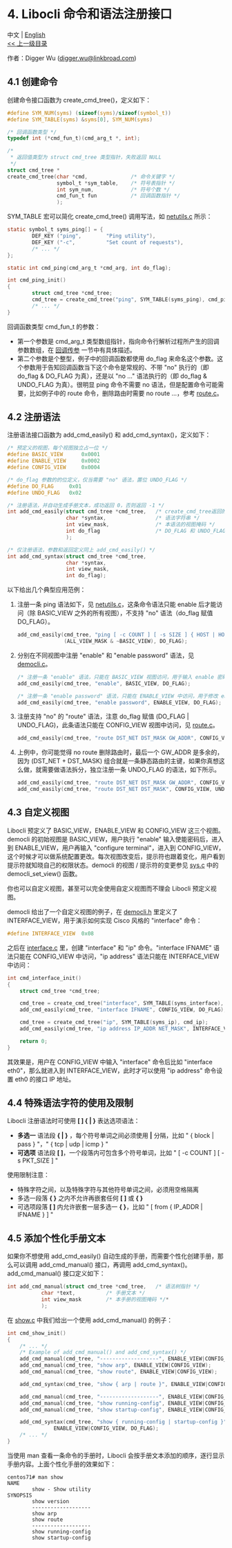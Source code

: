 # 4. Libocli 命令和语法注册接口

中文 | [English](Syntax%20Registration.md)
<br>
[<< 上一级目录](README.zh_CN.md)  

作者：Digger Wu (digger.wu@linkbroad.com)

## 4.1 创建命令

创建命令接口函数为 create_cmd_tree()，定义如下：

```c
#define SYM_NUM(syms) (sizeof(syms)/sizeof(symbol_t))
#define SYM_TABLE(syms) &syms[0], SYM_NUM(syms)

/* 回调函数类型 */
typedef int (*cmd_fun_t)(cmd_arg_t *, int);

/*
 * 返回值类型为 struct cmd_tree 类型指针，失败返回 NULL
 */
struct cmd_tree *
create_cmd_tree(char *cmd,              /* 命令关键字 */
                symbol_t *sym_table,    /* 符号表指针 */
                int sym_num,            /* 符号个数 */
                cmd_fun_t fun           /* 回调函数指针 */
                );
```

SYM_TABLE 宏可以简化 create_cmd_tree() 调用写法，如 [netutils.c](../example/netutils.c) 所示：
```c
static symbol_t syms_ping[] = {
        DEF_KEY ("ping",        "Ping utility"),
        DEF_KEY	("-c",          "Set count of requests"),
        /* ... */
};

static int cmd_ping(cmd_arg_t *cmd_arg, int do_flag);

int cmd_ping_init()
{
        struct cmd_tree *cmd_tree;
        cmd_tree = create_cmd_tree("ping", SYM_TABLE(syms_ping), cmd_ping);
        /* ... */
}
```

回调函数类型 cmd_fun_t 的参数：
- 第一个参数是 cmd_arg_t 类型数组指针，指向命令行解析过程所产生的回调参数数组，在 [回调传参](Symbol%20Definition.zh_CN.md#22-回调参数的传递) 一节中有具体描述。  
- 第二个参数是个整型，例子中的回调函数都使用 do_flag 来命名这个参数。这个参数用于告知回调函数当下这个命令是常规的、不带 "no" 执行的（即 do_flag & DO_FLAG 为真），还是以 "no ..." 语法执行的（即 do_flag & UNDO_FLAG 为真）。很明显 ping 命令不需要 no 语法，但是配置命令可能需要，比如例子中的 route 命令，删除路由时需要 no route ...，参考 [route.c](../example/route.c)。

## 4.2 注册语法

注册语法接口函数为 add_cmd_easily() 和 add_cmd_syntax()，定义如下：
```c
/* 预定义的视图，每个视图独立占一位 */
#define	BASIC_VIEW		0x0001
#define	ENABLE_VIEW		0x0002
#define	CONFIG_VIEW		0x0004

/* do_flag 参数的的位定义，仅当需要 "no" 语法，置位 UNDO_FLAG */
#define	DO_FLAG		0x01
#define	UNDO_FLAG	0x02

/* 注册语法，并自动生成手册文本，成功返回 0，否则返回 -1 */
int add_cmd_easily(struct cmd_tree *cmd_tree,   /* create_cmd_tree返回的语法树指针 */
                   char *syntax,                /* 语法字符串 */
                   int view_mask,               /* 本语法的视图掩码 */
                   int do_flag                  /* DO_FLAG 和 UNDO_FLAG 的位或组合 */
                   );

/* 仅注册语法，参数和返回定义同上 add_cmd_easily() */
int add_cmd_syntax(struct cmd_tree *cmd_tree,
                   char *syntax,
                   int view_mask,
                   int do_flag);

```

以下给出几个典型应用范例：

1. 注册一条 ping 语法如下，见 [netutils.c](../example/netutils.c)，这条命令语法只能 enable 后才能访问（除 BASIC_VIEW 之外的所有视图），不支持 "no" 语法（do_flag 赋值 DO_FLAG）。
    ```c
    add_cmd_easily(cmd_tree, "ping [ -c COUNT ] [ -s SIZE ] { HOST | HOST_IP } [ from IFADDR ]",
                   (ALL_VIEW_MASK & ~BASIC_VIEW), DO_FLAG);
    ```

2. 分别在不同视图中注册 "enable" 和 "enable password" 语法，见 [democli.c](../example/democli.c)。
    ```c
    /* 注册一条 "enable" 语法，只能在 BASIC_VIEW 视图访问，用于输入 enable 密码后提权至 ENABLE_VIEW */
    add_cmd_easily(cmd_tree, "enable", BASIC_VIEW, DO_FLAG);

    /* 注册一条 "enable password" 语法，只能在 ENABLE_VIEW 中访问，用于修改 enable 密码 */
    add_cmd_easily(cmd_tree, "enable password", ENABLE_VIEW, DO_FLAG);
    ```

3. 注册支持 "no" 的 "route" 语法，注意 do_flag 赋值 (DO_FLAG | UNDO_FLAG)，此条语法只能在 CONFIG_VIEW 视图中访问，见 [route.c](../example/route.c)。
    ```c
    add_cmd_easily(cmd_tree, "route DST_NET DST_MASK GW_ADDR", CONFIG_VIEW, (DO_FLAG | UNDO_FLAG));
    ```

4. 上例中，你可能觉得 no route 删除路由时，最后一个 GW_ADDR 是多余的，因为 (DST_NET + DST_MASK) 组合就是一条静态路由的主键，如果你真想这么做，就需要做语法拆分，独立注册一条  UNDO_FLAG 的语法，如下所示。
    ```c
    add_cmd_easily(cmd_tree, "route DST_NET DST_MASK GW_ADDR", CONFIG_VIEW, DO_FLAG);
    add_cmd_easily(cmd_tree, "route DST_NET DST_MASK", CONFIG_VIEW, UNDO_FLAG);
    ```

## 4.3 自定义视图

Libocli 预定义了 BASIC_VIEW，ENABLE_VIEW 和 CONFIG_VIEW 这三个视图。democli 的初始视图是 BASIC_VIEW，用户执行 "enable" 输入使能密码后，进入到 ENABLE_VIEW，用户再输入 "configure terminal"，进入到 CONFIG_VIEW，这个时候才可以做系统配置更改。每次视图改变后，提示符也跟着变化，用户看到提示符就知晓自己的权限状态。democli 的视图 / 提示符的变更参见 [sys.c](../example/sys.c) 中的 democli_set_view() 函数。

你也可以自定义视图，甚至可以完全使用自定义视图而不理会 Libocli 预定义视图。

democli 给出了一个自定义视图的例子，在 [democli.h](../example/democli.h) 里定义了 INTERFACE_VIEW，用于演示如何实现 Cisco 风格的 "interface" 命令：
```c
#define INTERFACE_VIEW	0x08
```

之后在 [interface.c](../example/interface.c) 里，创建 "interface" 和 "ip" 命令。"interface IFNAME" 语法只能在 CONFIG_VIEW 中访问，"ip address" 语法只能在 INTERFACE_VIEW 中访问：
```c
int cmd_interface_init()
{
	struct cmd_tree *cmd_tree;

	cmd_tree = create_cmd_tree("interface", SYM_TABLE(syms_interface), cmd_interface);
	add_cmd_easily(cmd_tree, "interface IFNAME", CONFIG_VIEW, DO_FLAG);

	cmd_tree = create_cmd_tree("ip", SYM_TABLE(syms_ip), cmd_ip);
	add_cmd_easily(cmd_tree, "ip address IP_ADDR NET_MASK", INTERFACE_VIEW, DO_FLAG);

	return 0;
}
```

其效果是，用户在 CONFIG_VIEW 中输入 "interface" 命令后比如 "interface eth0"，那么就进入到 INTERFACE_VIEW，此时才可以使用 "ip address" 命令设置 eth0 的接口 IP 地址。

## 4.4 特殊语法字符的使用及限制

Libocli 注册语法时可使用 **[ ] { | }** 表达选项语法：
- **多选一** 语法段 **{ | }**  ，每个符号单词之间必须使用 **|** 分隔，比如 " { block | pass } "，" { tcp | udp | icmp } "
- **可选项** 语法段 **[  ]**，一个段落内可包含多个符号单词，比如 " [ -c COUNT ] [ -s PKT_SIZE ] "

使用限制注意：
- 特殊字符之间，以及特殊字符与其他符号单词之间，必须用空格隔离
- 多选一段落 **{ }** 之内不允许再嵌套任何 **[ ]** 或 **{ }**
- 可选项段落 **[ ]** 内允许嵌套一层多选一 **{ }**，比如 " [ from { IP_ADDR | IFNAME } ] "


## 4.5 添加个性化手册文本

如果你不想使用 add_cmd_easily() 自动生成的手册，而需要个性化创建手册，那么可以调用 add_cmd_manual() 接口，再调用 add_cmd_syntax()。add_cmd_manual() 接口定义如下： 

```c
int add_cmd_manual(struct cmd_tree *cmd_tree,	/* 语法树指针 */
		   char *text,			/* 手册文本 */
		   int view_mask		/* 本手册的视图掩码 */*
		   );
```
在 [show.c](../example/show.c) 中我们给出一个使用 add_cmd_manual() 的例子：
```c
int cmd_show_init()
{
	/* ... */
	/* Example of add_cmd_manual() and add_cmd_syntax() */
	add_cmd_manual(cmd_tree, "-------------------", ENABLE_VIEW|CONFIG_VIEW);
	add_cmd_manual(cmd_tree, "show arp", ENABLE_VIEW|CONFIG_VIEW);
	add_cmd_manual(cmd_tree, "show route", ENABLE_VIEW|CONFIG_VIEW);

	add_cmd_syntax(cmd_tree, "show { arp | route }", ENABLE_VIEW|CONFIG_VIEW, DO_FLAG);

	add_cmd_manual(cmd_tree, "-------------------", ENABLE_VIEW|CONFIG_VIEW);
	add_cmd_manual(cmd_tree, "show running-config", ENABLE_VIEW|CONFIG_VIEW);
	add_cmd_manual(cmd_tree, "show startup-config", ENABLE_VIEW|CONFIG_VIEW);

	add_cmd_syntax(cmd_tree, "show { running-config | startup-config }",
		       ENABLE_VIEW|CONFIG_VIEW, DO_FLAG);
	/* ... */
}
```

当使用 man 查看一条命令的手册时，Libocli 会按手册文本添加的顺序，逐行显示手册内容。上面个性化手册的效果如下：
```
centos71# man show
NAME
        show - Show utility
SYNOPSIS
        show version
        -------------------
        show arp
        show route
        -------------------
        show running-config
        show startup-config
```
